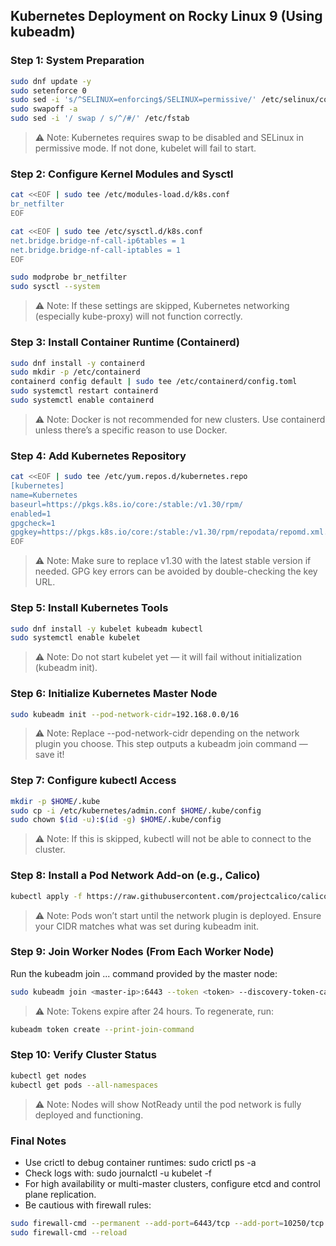 ## Kubernetes Deployment on Rocky Linux 9 (Using kubeadm)

### Step 1: System Preparation

```bash
sudo dnf update -y
sudo setenforce 0
sudo sed -i 's/^SELINUX=enforcing$/SELINUX=permissive/' /etc/selinux/config
sudo swapoff -a
sudo sed -i '/ swap / s/^/#/' /etc/fstab
```
> ⚠️ Note: Kubernetes requires swap to be disabled and SELinux in permissive mode. If not done, kubelet will fail to start.

### Step 2: Configure Kernel Modules and Sysctl

```bash
cat <<EOF | sudo tee /etc/modules-load.d/k8s.conf
br_netfilter
EOF

cat <<EOF | sudo tee /etc/sysctl.d/k8s.conf
net.bridge.bridge-nf-call-ip6tables = 1
net.bridge.bridge-nf-call-iptables = 1
EOF

sudo modprobe br_netfilter
sudo sysctl --system
```
> ⚠️ Note: If these settings are skipped, Kubernetes networking (especially kube-proxy) will not function correctly.

### Step 3: Install Container Runtime (Containerd)

```bash
sudo dnf install -y containerd
sudo mkdir -p /etc/containerd
containerd config default | sudo tee /etc/containerd/config.toml
sudo systemctl restart containerd
sudo systemctl enable containerd
```
> ⚠️ Note: Docker is not recommended for new clusters. Use containerd unless there’s a specific reason to use Docker.

### Step 4: Add Kubernetes Repository

```bash
cat <<EOF | sudo tee /etc/yum.repos.d/kubernetes.repo
[kubernetes]
name=Kubernetes
baseurl=https://pkgs.k8s.io/core:/stable:/v1.30/rpm/
enabled=1
gpgcheck=1
gpgkey=https://pkgs.k8s.io/core:/stable:/v1.30/rpm/repodata/repomd.xml.key
EOF
```
> ⚠️ Note: Make sure to replace v1.30 with the latest stable version if needed. GPG key errors can be avoided by double-checking the key URL.

### Step 5: Install Kubernetes Tools

```bash
sudo dnf install -y kubelet kubeadm kubectl
sudo systemctl enable kubelet
```
> ⚠️ Note: Do not start kubelet yet — it will fail without initialization (kubeadm init).

### Step 6: Initialize Kubernetes Master Node

```bash
sudo kubeadm init --pod-network-cidr=192.168.0.0/16
```
> ⚠️ Note: Replace --pod-network-cidr depending on the network plugin you choose. This step outputs a kubeadm join command — save it!

### Step 7: Configure kubectl Access

```bash
mkdir -p $HOME/.kube
sudo cp -i /etc/kubernetes/admin.conf $HOME/.kube/config
sudo chown $(id -u):$(id -g) $HOME/.kube/config
```
> ⚠️ Note: If this is skipped, kubectl will not be able to connect to the cluster.

### Step 8: Install a Pod Network Add-on (e.g., Calico)

```bash
kubectl apply -f https://raw.githubusercontent.com/projectcalico/calico/v3.27.0/manifests/calico.yaml
```
> ⚠️ Note: Pods won’t start until the network plugin is deployed. Ensure your CIDR matches what was set during kubeadm init.

### Step 9: Join Worker Nodes (From Each Worker Node)

Run the kubeadm join ... command provided by the master node:
```bash
sudo kubeadm join <master-ip>:6443 --token <token> --discovery-token-ca-cert-hash sha256:<hash>
```
> ⚠️ Note: Tokens expire after 24 hours. To regenerate, run:
```bash
kubeadm token create --print-join-command
```

### Step 10: Verify Cluster Status

```bash
kubectl get nodes
kubectl get pods --all-namespaces
```
> ⚠️ Note: Nodes will show NotReady until the pod network is fully deployed and functioning.

### Final Notes

- Use crictl to debug container runtimes: sudo crictl ps -a
- Check logs with: sudo journalctl -u kubelet -f
- For high availability or multi-master clusters, configure etcd and control plane replication.
- Be cautious with firewall rules:
```bash
sudo firewall-cmd --permanent --add-port=6443/tcp --add-port=10250/tcp --add-port=10251/tcp
sudo firewall-cmd --reload
```

